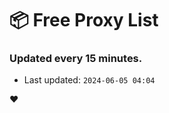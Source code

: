 # :package: Free Proxy List
### Updated every 15 minutes.

- Last updated: `2024-06-05 04:04`

:heart:
